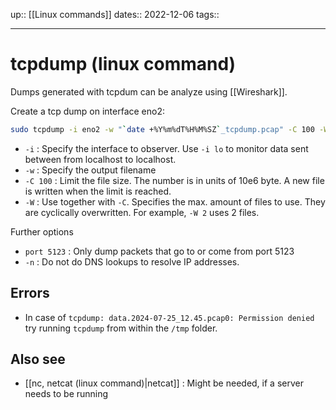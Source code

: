 up:: [[Linux commands]]
dates:: 2022-12-06
tags:: 

---

# tcpdump (linux command)

Dumps generated with tcpdum can be analyze using [[Wireshark]].

Create a tcp dump on interface eno2:
```bash
sudo tcpdump -i eno2 -w "`date +%Y%m%dT%H%M%SZ`_tcpdump.pcap" -C 100 -W 2
```
- `-i` : Specify the interface to observer. Use `-i lo` to monitor data sent between from localhost to localhost.
- `-w` : Specify the output filename
- `-C 100` : Limit the file size. The number is in units of 10e6 byte. A new file is written when the limit is reached.
- `-W` : Use together with `-C`. Specifies the max. amount of files to use. They are cyclically overwritten. For example, `-W 2` uses 2 files.

Further options
- `port 5123` : Only dump packets that go to or come from port 5123
- `-n` : Do not do DNS lookups to resolve IP addresses.


## Errors
- In case of `tcpdump: data.2024-07-25_12.45.pcap0: Permission denied` try running `tcpdump` from within the `/tmp` folder.


## Also see
- [[nc, netcat (linux command)|netcat]] : Might be needed, if a server needs to be running